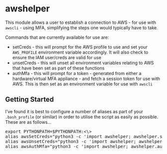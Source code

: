 # awshelper

This module allows a user to establish a connection to AWS - for use with `awscli` - using MFA, simplifying the steps one would typically have to take.

Commands that are currently available for use are:

* setCreds - this will prompt for the AWS profile to use and set your `AWS_PROFILE` environment variable accordingly. It will also check to ensure the IAM user/creds are valid for use
* unsetCreds - this will unset all environment variables relating to AWS that have been set as part of these functions
* authMfa - this will prompt for a token - generated from either a hardware/virtual MFA appliance - and fetch a session token for use with AWS. This is then set as an environment variable for use with `awscli` 

## Getting Started

I've found it is best to configure a number of aliases as part of your `.bash_profile` (or similar) in order to utilise the script as easily as possible. These are as follows...

<pre>export PYTHONPATH=$PYTHONPATH:<\<PATH TO DOWNLOADED FILE>>
alias awsSetCreds="python3 -c 'import awshelper; awshelper.setCreds()'; source $HOME/.aws/.awsenv 2>/dev/null; rm -f $HOME/.aws/.awsenv"
alias awsUnsetCreds="python3 -c 'import awshelper; awshelper.unsetCreds()'; source $HOME/.aws/.awsenv 2>/dev/null; rm -f $HOME/.aws/.awsenv"
alias awsAuthMfa="python3 -c 'import awshelper; awshelper.authMfa()'; source $HOME/.aws/.awsenv 2>/dev/null; rm -f $HOME/.aws/.awsenv"</pre>